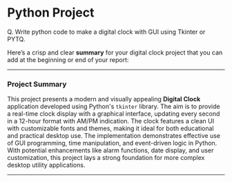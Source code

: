# Python Project

Q. Write python code to make a digital clock with GUI using Tkinter or PYTQ.


Here’s a crisp and clear **summary** for your digital clock project that you can add at the beginning or end of your report:

---

### **Project Summary**

This project presents a modern and visually appealing **Digital Clock** application developed using Python's `tkinter` library. The aim is to provide a real-time clock display with a graphical interface, updating every second in a 12-hour format with AM/PM indication. The clock features a clean UI with customizable fonts and themes, making it ideal for both educational and practical desktop use. The implementation demonstrates effective use of GUI programming, time manipulation, and event-driven logic in Python. With potential enhancements like alarm functions, date display, and user customization, this project lays a strong foundation for more complex desktop utility applications.

---


